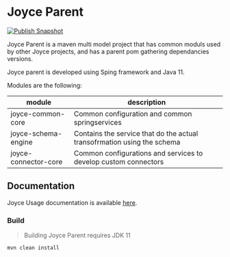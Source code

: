 # Joyce Parent

[![Publish Snapshot](https://github.com/sourcesense/nile-parent/actions/workflows/master.yaml/badge.svg)](https://github.com/sourcesense/nile-parent/actions/workflows/master.yaml)


Joyce Parent is a maven multi model project that has common moduls used by other Joyce projects, and has a parent pom gathering dependancies versions.

Joyce parent is developed using Sping framework and Java 11.

Modules are the following:

| module              | description                                                             |
| ------------------- | ----------------------------------------------------------------------- |
| joyce-common-core    | Common configuration and common springservices                          |
| joyce-schema-engine  | Contains the service that do the actual transofrmation using the schema |
| joyce-connector-core | Common configurations and services to develop custom connectors         |


## Documentation

Joyce Usage documentation is available [here](https://sourcesense.github.io/joyce/docs/import-gateway).


### Build

> Building Joyce Parent requires JDK 11

```bash 
mvn clean install
```
